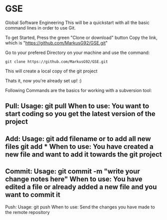 # GSE
Global Software Engineering
This will be a quickstart with all the basic command lines in order to use Git.

To get Started, Press the green "Clone or download" button 
Copy the link, which is "https://github.com/MarkusG92/GSE.git"

Go to your prefered Directory on your machine and use the command:

	git clone https://github.com/MarkusG92/GSE.git

This will create a local copy of the git project

Thats it, now you're already set up! :)

Following Commands are the basics for working with a subversion tool:

Pull:
Usage:
	git pull
When to use: 
You want to start coding so you get the latest version of the project
------------------------------------------------------------------------------
Add:
Usage:
	git add filename
or to add all new files
	git add *
When to use:
You have created a new file and want to add it towards the git project
------------------------------------------------------------------------------
Commit:
Usage:
	git commit -m "write your change notes here"
When to use:
You have edited a file or already added a new file and you want to commit it
------------------------------------------------------------------------------
Push: 
Usage:
	git push
When to use:
Send the changes you have made to the remote repository